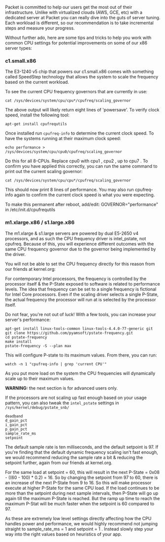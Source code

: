 <!-- <meta>
{
    "title": "CPU Tuning",
    "description": "Tips for fine tuning the CPU to improve performance",
    "tag": ["CPU", "Tuning", "Processor", "Performance"],
    "seo-title": "Introduction to CPU Tuning - Packet Technical Guides",
    "seo-description": "Tips for fine tuning the CPU to improve performance",
    "og-title": "CPU Tuning",
    "og-description": "Tips for fine tuning the CPU to improve performance"
}
</meta> -->


Packet is committed to help our users get the most out of their infrastructure.  Unlike with virtualized clouds (AWS, GCE, etc) with a dedicated server at Packet you can really dive into the guts of server tuning. Each workload is different, so our recommendation is to take incremental steps and measure your progress.

Without further ado, here are some tips and tricks to help you work with common CPU settings for potential improvements on some of our x86 server types:

### c1.small.x86

The E3-1240 v5 chip that powers our c1.small.x86 comes with something called SpeedStep technology that allows the system to scale the frequency based on the current workload.

To see the current CPU frequency governors that are currently in use:
```
cat /sys/devices/system/cpu/cpu*/cpufreq/scaling_governor
```
The above output will likely return eight lines of 'powersave'. To verify clock speed, install the following tool:
```
apt-get install cpufrequtils
```
Once installed run `cpufreq-info` to determine the current clock speed. To have the systems running at their maximum clock speed:
```
echo performance > /sys/devices/system/cpu/cpu0/cpufreq/scaling_governor
```
Do this for all 8-CPUs. Replace cpu0  with cpu1 , cpu2 , up to  cpu7 . To confirm you have applied this correctly, you can run the same command to print out the current scaling governor:
```
cat /sys/devices/system/cpu/cpu*/cpufreq/scaling_governor
```
This should now print 8 lines of performance. You may also run cpufreq-info again to confirm the current clock speed is what you were expecting.

To make this permanent after reboot, add/edit: GOVERNOR="performance" in /etc/init.d/cpufrequtils

### m1.xlarge.x86 / s1.large.x86

The m1.xlarge & s1.large servers are powered by dual E5-2650 v4 processors, and as such the CPU frequency driver is intel_pstate, not cpufreq. Because of this, you will experience different outcomes with the same CPU frequency governor due to the governor being implemented by the driver.

You will not be able to set the CPU frequency directly for this reason from our friends at kernel.org:

For contemporary Intel processors, the frequency is controlled by the processor itself & the P-State exposed to software is related to performance levels. The idea that frequency can be set to a single frequency is fictional for Intel Core processors. Even if the scaling driver selects a single P-State, the actual frequency the processor will run at is selected by the processor itself.

Do not fear, you're not out of luck! With a few tools, you can increase your server's performance:
```
apt-get install linux-tools-common linux-tools-4.4.0-77-generic git
git clone https://github.com/pyamsoft/pstate-frequency.git
cd pstate-frequency
make install
pstate-frequency -S --plan max
```
This will configure P-state to its maximum values. From there, you can run:
```
watch -n 1 "cpufreq-info | grep 'current CPU'"
```
As you put more load on the system the CPU frequencies will dynamically scale up to their maximum values.

**WARNING:** the next section is for advanced users only.

If the processors are not scaling up fast enough based on your usage pattern, you can also tweak the `intel_pstate`  settings in `/sys/kernel/debug/pstate_snb/`
```
deadband
d_gain_pct
i_gain_pct
p_gain_pct
sample_rate_ms
setpoint
```
The default sample rate is ten milliseconds, and the default setpoint is 97. If you're finding that the default dynamic frequency scaling isn't fast enough, we would recommend reducing the sample rate a bit & reducing the setpoint further, again from our friends at kernel.org.

For the same load at setpoint = 60, this will result in the next P-State = 0x08 - ((60 - 100) * 0.2) = 16. So by changing the setpoint from 97 to 60, there is an increase of the next P-State from 9 to 16. So this will make processor execute at higher P-State for the same CPU load. If the load continues to be more than the setpoint during next sample intervals, then P-State will go up again till the maximum P-State is reached. But the ramp up time to reach the maximum P-Stat will be much faster when the setpoint is 60 compared to 97.

As these are extremely low level settings directly affecting how the CPU handles power and performance, we would highly recommend not jumping straight to sample_rate_ms = 1  and setpoint = 1 . Instead slowly step your way into the right values based on heuristics of your app.

